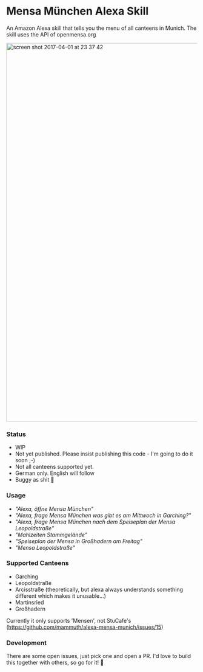 # Mensa München Alexa Skill

An Amazon Alexa skill that tells you the menu of all canteens in Munich. The skill uses the API of openmensa.org

<img width="996" alt="screen shot 2017-04-01 at 23 37 42" src="https://cloud.githubusercontent.com/assets/3121306/24582649/5e42ee32-1734-11e7-8031-18f7a4ebbcd3.png">


### Status

- WIP
- Not yet published. Please insist publishing this code - I'm going to do it soon ;-)
- Not all canteens supported yet.
- German only. English will follow
- Buggy as shit :see_no_evil:

### Usage

- _"Alexa, öffne Mensa München"_
- _"Alexa, frage Mensa München was gibt es am Mittwoch in Garching?"_
- _"Alexa, frage Mensa München nach dem Speiseplan der Mensa Leopoldstraße"_
- _"Mahlzeiten Stammgelände"_
- _"Speiseplan der Mensa in Großhadern am Freitag"_
- _"Mensa Leopoldstraße"_

### Supported Canteens
- Garching
- Leopoldstraße
- Arcisstraße (theoretically, but alexa always understands something different which makes it unusable...)
- Martinsried
- Großhadern

Currently it only supports 'Mensen', not StuCafe's (https://github.com/mammuth/alexa-mensa-munich/issues/15)


### Development
There are some open issues, just pick one and open a PR. I'd love to build this together with others, so go for it! :muscle:
